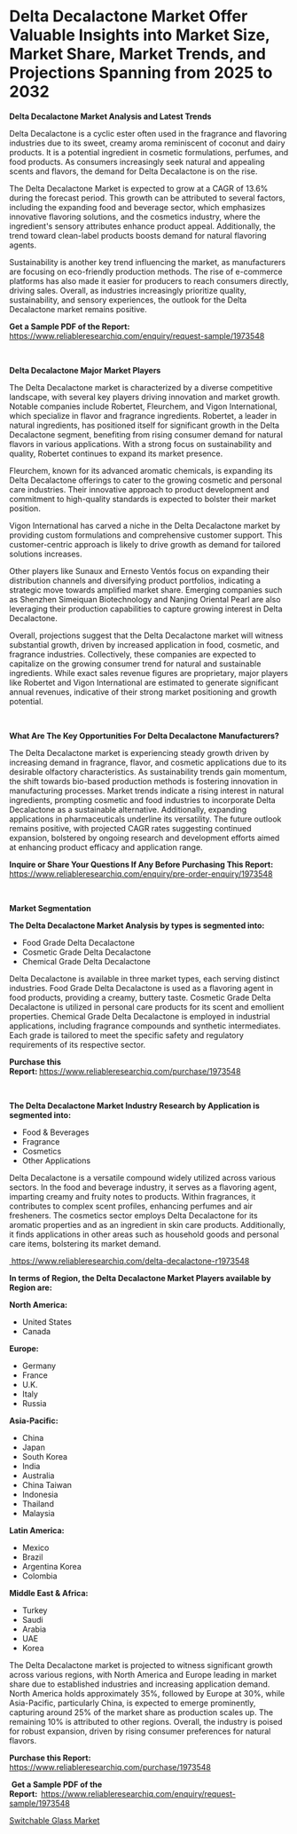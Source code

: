 <p><h1>Delta Decalactone Market Offer Valuable Insights into Market Size, Market Share, Market Trends, and Projections Spanning from 2025 to 2032</h1></p><p><strong>Delta Decalactone Market Analysis and Latest Trends</strong></p>
<p><p>Delta Decalactone is a cyclic ester often used in the fragrance and flavoring industries due to its sweet, creamy aroma reminiscent of coconut and dairy products. It is a potential ingredient in cosmetic formulations, perfumes, and food products. As consumers increasingly seek natural and appealing scents and flavors, the demand for Delta Decalactone is on the rise.</p><p>The Delta Decalactone Market is expected to grow at a CAGR of 13.6% during the forecast period. This growth can be attributed to several factors, including the expanding food and beverage sector, which emphasizes innovative flavoring solutions, and the cosmetics industry, where the ingredient's sensory attributes enhance product appeal. Additionally, the trend toward clean-label products boosts demand for natural flavoring agents.</p><p>Sustainability is another key trend influencing the market, as manufacturers are focusing on eco-friendly production methods. The rise of e-commerce platforms has also made it easier for producers to reach consumers directly, driving sales. Overall, as industries increasingly prioritize quality, sustainability, and sensory experiences, the outlook for the Delta Decalactone market remains positive.</p></p>
<p><strong>Get a Sample PDF of the Report:&nbsp;</strong> <a href="https://www.reliableresearchiq.com/enquiry/request-sample/1973548?utm_campaign=3171&utm_medium=2&utm_source=Github&utm_content=ia&utm_term=01042025&utm_id=delta-decalactone">https://www.reliableresearchiq.com/enquiry/request-sample/1973548</a></p>
<p>&nbsp;</p>
<p><strong>Delta Decalactone Major Market Players</strong></p>
<p><p>The Delta Decalactone market is characterized by a diverse competitive landscape, with several key players driving innovation and market growth. Notable companies include Robertet, Fleurchem, and Vigon International, which specialize in flavor and fragrance ingredients. Robertet, a leader in natural ingredients, has positioned itself for significant growth in the Delta Decalactone segment, benefiting from rising consumer demand for natural flavors in various applications. With a strong focus on sustainability and quality, Robertet continues to expand its market presence.</p><p>Fleurchem, known for its advanced aromatic chemicals, is expanding its Delta Decalactone offerings to cater to the growing cosmetic and personal care industries. Their innovative approach to product development and commitment to high-quality standards is expected to bolster their market position.</p><p>Vigon International has carved a niche in the Delta Decalactone market by providing custom formulations and comprehensive customer support. This customer-centric approach is likely to drive growth as demand for tailored solutions increases.</p><p>Other players like Sunaux and Ernesto Ventós focus on expanding their distribution channels and diversifying product portfolios, indicating a strategic move towards amplified market share. Emerging companies such as Shenzhen Simeiquan Biotechnology and Nanjing Oriental Pearl are also leveraging their production capabilities to capture growing interest in Delta Decalactone.</p><p>Overall, projections suggest that the Delta Decalactone market will witness substantial growth, driven by increased application in food, cosmetic, and fragrance industries. Collectively, these companies are expected to capitalize on the growing consumer trend for natural and sustainable ingredients. While exact sales revenue figures are proprietary, major players like Robertet and Vigon International are estimated to generate significant annual revenues, indicative of their strong market positioning and growth potential.</p></p>
<p>&nbsp;</p>
<p><strong>What Are The Key Opportunities For Delta Decalactone Manufacturers?</strong></p>
<p><p>The Delta Decalactone market is experiencing steady growth driven by increasing demand in fragrance, flavor, and cosmetic applications due to its desirable olfactory characteristics. As sustainability trends gain momentum, the shift towards bio-based production methods is fostering innovation in manufacturing processes. Market trends indicate a rising interest in natural ingredients, prompting cosmetic and food industries to incorporate Delta Decalactone as a sustainable alternative. Additionally, expanding applications in pharmaceuticals underline its versatility. The future outlook remains positive, with projected CAGR rates suggesting continued expansion, bolstered by ongoing research and development efforts aimed at enhancing product efficacy and application range.</p></p>
<p><strong>Inquire or Share Your Questions If Any Before Purchasing This Report:</strong> <a href="https://www.reliableresearchiq.com/enquiry/pre-order-enquiry/1973548?utm_campaign=3171&utm_medium=2&utm_source=Github&utm_content=ia&utm_term=01042025&utm_id=delta-decalactone">https://www.reliableresearchiq.com/enquiry/pre-order-enquiry/1973548</a></p>
<p>&nbsp;</p>
<p><strong>Market Segmentation</strong></p>
<p><strong>The Delta Decalactone Market Analysis by types is segmented into:</strong></p>
<p><ul><li>Food Grade Delta Decalactone</li><li>Cosmetic Grade Delta Decalactone</li><li>Chemical Grade Delta Decalactone</li></ul></p>
<p><p>Delta Decalactone is available in three market types, each serving distinct industries. Food Grade Delta Decalactone is used as a flavoring agent in food products, providing a creamy, buttery taste. Cosmetic Grade Delta Decalactone is utilized in personal care products for its scent and emollient properties. Chemical Grade Delta Decalactone is employed in industrial applications, including fragrance compounds and synthetic intermediates. Each grade is tailored to meet the specific safety and regulatory requirements of its respective sector.</p></p>
<p><strong>Purchase this Report:&nbsp;</strong><a href="https://www.reliableresearchiq.com/purchase/1973548?utm_campaign=3171&utm_medium=2&utm_source=Github&utm_content=ia&utm_term=01042025&utm_id=delta-decalactone">https://www.reliableresearchiq.com/purchase/1973548</a></p>
<p>&nbsp;</p>
<p><strong>The Delta Decalactone Market Industry Research by Application is segmented into:</strong></p>
<p><ul><li>Food & Beverages</li><li>Fragrance</li><li>Cosmetics</li><li>Other Applications</li></ul></p>
<p><p>Delta Decalactone is a versatile compound widely utilized across various sectors. In the food and beverage industry, it serves as a flavoring agent, imparting creamy and fruity notes to products. Within fragrances, it contributes to complex scent profiles, enhancing perfumes and air fresheners. The cosmetics sector employs Delta Decalactone for its aromatic properties and as an ingredient in skin care products. Additionally, it finds applications in other areas such as household goods and personal care items, bolstering its market demand.</p></p>
<p><a href="https://www.reliableresearchiq.com/delta-decalactone-r1973548?utm_campaign=3171&utm_medium=2&utm_source=Github&utm_content=ia&utm_term=01042025&utm_id=delta-decalactone">&nbsp;https://www.reliableresearchiq.com/delta-decalactone-r1973548</a></p>
<p><strong>In terms of Region, the Delta Decalactone Market Players available by Region are:</strong></p>
<p>
    <p> <strong> North America: </strong>
        <ul>
            <li>United States</li>
            <li>Canada</li>
        </ul>
        </p> 
    <p> <strong> Europe: </strong>
        <ul>
            <li>Germany</li>
            <li>France</li>
            <li>U.K.</li>
            <li>Italy</li>
            <li>Russia</li>
        </ul>
        </p> 
    <p> <strong> Asia-Pacific: </strong>
        <ul>
            <li>China</li>
            <li>Japan</li>
            <li>South Korea</li>
            <li>India</li>
            <li>Australia</li>
            <li>China Taiwan</li>
            <li>Indonesia</li>
            <li>Thailand</li>
            <li>Malaysia</li>
        </ul>
        </p> 
    <p> <strong> Latin America: </strong>
        <ul>
            <li>Mexico</li>
            <li>Brazil</li>
            <li>Argentina Korea</li>
            <li>Colombia</li>
        </ul>
        </p> 
    <p> <strong> Middle East & Africa: </strong>
        <ul>
            <li>Turkey</li>
            <li>Saudi</li>
            <li>Arabia</li>
            <li>UAE</li>
            <li>Korea</li>
        </ul>
    </p>
    </p>
<p><p>The Delta Decalactone market is projected to witness significant growth across various regions, with North America and Europe leading in market share due to established industries and increasing application demand. North America holds approximately 35%, followed by Europe at 30%, while Asia-Pacific, particularly China, is expected to emerge prominently, capturing around 25% of the market share as production scales up. The remaining 10% is attributed to other regions. Overall, the industry is poised for robust expansion, driven by rising consumer preferences for natural flavors.</p></p>
<p><strong>Purchase this Report: </strong><a href="https://www.reliableresearchiq.com/purchase/1973548?utm_campaign=3171&utm_medium=2&utm_source=Github&utm_content=ia&utm_term=01042025&utm_id=delta-decalactone">https://www.reliableresearchiq.com/purchase/1973548</a></p>
<p>&nbsp;<strong>Get a Sample PDF of the Report:&nbsp;&nbsp;</strong><a href="https://www.reliableresearchiq.com/enquiry/request-sample/1973548?utm_campaign=3171&utm_medium=2&utm_source=Github&utm_content=ia&utm_term=01042025&utm_id=delta-decalactone">https://www.reliableresearchiq.com/enquiry/request-sample/1973548</a></p>
<p><strong></strong></p>
<p><p><a href="https://github.com/HobertDavis43/Market-Research-Report-List-2/blob/main/switchable-glass-market.md?utm_campaign=3171&utm_medium=2&utm_source=Github&utm_content=ia&utm_term=01042025&utm_id=delta-decalactone">Switchable Glass Market</a></p></p>
